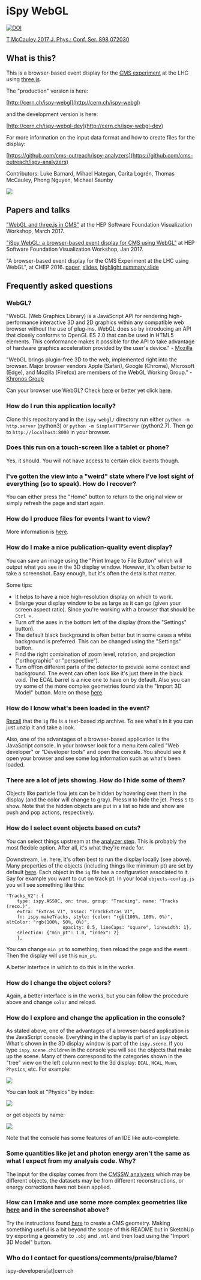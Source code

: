# iSpy WebGL
[![DOI](https://zenodo.org/badge/27218260.svg)](https://zenodo.org/badge/latestdoi/27218260)

[T McCauley 2017 J. Phys.: Conf. Ser. 898 072030](https://doi.org/10.1088/1742-6596/898/7/072030)

## What is this?

This is a browser-based event display for the <a href="http://cern.ch/cms" target="_blank">CMS experiment</a> at the LHC using [three.js](https://threejs.org/).

The "production" version is here:

[http://cern.ch/ispy-webgl](http://cern.ch/ispy-webgl)

and the development version is here:

[http://cern.ch/ispy-webgl-dev](http://cern.ch/ispy-webgl-dev)

For more information on the input data format and how to create files for the display:

[https://github.com/cms-outreach/ispy-analyzers](https://github.com/cms-outreach/ispy-analyzers)

Contributors: Luke Barnard, Mihael Hategan, Carita Logrén, Thomas McCauley, Phong Nguyen, Michael Saunby

<img src="https://github.com/cms-outreach/ispy-webgl/blob/master/graphics/ispy-webgl-screenshot-0.9.6.png"></img>

## Papers and talks

["WebGL and three.js in CMS"](https://tpmccauley.github.io/cms-webgl-cwp/#/) at the HEP Software Foundation Visualization Workshop, March 2017.

["iSpy WebGL: a browser-based event display for CMS using WebGL"](https://indico.cern.ch/event/570249/contributions/2450053/subcontributions/218722/attachments/1401904/2139981/mccauley-ispywebgl-hsf.pdf) at HEP Software Foundation Visualization Workshop, Jan 2017.

"A browser-based event display for the CMS Experiment at the LHC using WebGL", at CHEP 2016. 
[paper](https://doi.org/10.1088/1742-6596/898/7/072030), [slides](https://indico.cern.ch/event/505613/contributions/2228350/attachments/1346680/2045130/Oral-v4-449.pdf), [highlight summary slide](https://indico.cern.ch/event/505613/contributions/2228350/attachments/1346680/2030787/Highlights-v0-449.pdf)

## Frequently asked questions

### WebGL?

"WebGL (Web Graphics Library) is a JavaScript API for rendering high-performance interactive 3D and 2D graphics within any compatible web browser without the use of plug-ins. WebGL does so by introducing an API that closely conforms to OpenGL ES 2.0 that can be used in HTML5 <canvas> elements. This conformance makes it possible for the API to take advantage of hardware graphics acceleration provided by the user's device." - [Mozilla](https://developer.mozilla.org/en-US/docs/Web/API/WebGL_API)
	
"WebGL brings plugin-free 3D to the web, implemented right into the browser. Major browser vendors Apple (Safari), Google (Chrome), Microsoft (Edge), and Mozilla (Firefox) are members of the WebGL Working Group." - [Khronos Group](https://www.khronos.org/webgl/)

Can your browser use WebGL? Check [here](https://caniuse.com/#feat=webgl) or better yet click [here](https://get.webgl.org/).

### How do I run this application locally?

Clone this repository and in the `ispy-webgl/` directory run either `python -m http.server` (python3) or `python -m SimpleHTTPServer` (python2.7). Then go to `http://localhost:8000` in your browser.

### Does this run on a touch-screen like a tablet or phone?

Yes, it should. You will not have access to certain click events though.

### I've gotten the view into a "weird" state where I've lost sight of everything (so to speak). How do I recover?

You can either press the "Home" button to return to the original view or simply refresh the page and start again.

### How do I produce files for events I want to view?

More information is [here](https://github.com/cms-outreach/ispy-analyzers).

### How do I make a nice publication-quality event display?

You can save an image using the "Print Image to File Button" which will output what you see in the 3D display window. However, it's often better to take a screenshot. Easy enough, but it's often the details that matter.

Some tips:

* It helps to have a nice high-resolution display on which to work. 
* Enlarge your display window to be as large as it can go (given your screen aspect ratio). Since you're working with a browser that should be `Ctrl +`.
* Turn off the axes in the bottom left of the display (from the "Settings" button).
* The default black background is often better but in some cases a white background is preferred. This can be changed using the "Settings" button.
* Find the right combination of zoom level, rotation, and projection ("orthographic" or "perspective"). 
* Turn off/on different parts of the detector to provide some context and background. The event can often look like it's just there in the black void. The ECAL barrel is a nice one to have on by default. Also you can try some of the more complex geometries found via the "Import 3D Model" button. More on those [here](https://twiki.cern.ch/twiki/bin/view/CMSPublic/SketchUpCMS).

### How do I know what's been loaded in the event?

[Recall](https://github.com/cms-outreach/ispy-analyzers) that the `ig` file is a text-based zip archive. To see what's in it you can just unzip it and take a look. 

Also, one of the advantages of a browser-based application is the JavaScript console.
In your browser look for a menu item called "Web developer" or "Developer tools" and open the conosle.
You should see it open your browser and see some log information such as what's been loaded. 

### There are a lot of jets showing. How do I hide some of them?

Objects like particle flow jets can be hidden by hovering over them in the display (and the color will change to gray). Press `H` to hide the jet. Press `S` to show.
Note that the hidden objects are put in a list so hide and show are push and pop actions, respectively.

### How do I select event objects based on cuts?

You can select things upstream at the [analyzer step](https://github.com/cms-outreach/ispy-analyzers). This is probably the most flexible option. After all, it's what they're made for.

Downstream, i.e. here, it's often best to run the display locally (see above). Many properties of the objects (including things like minimum pt) are set by default [here](https://github.com/cms-outreach/ispy-webgl/blob/master/js/objects-config.js). Each object in the `ig` file has a configuration associated to it. Say for example you want to cut on track pt. In your local `objects-config.js` you will see something like this:

```
"Tracks_V2": {
	type: ispy.ASSOC, on: true, group: "Tracking", name: "Tracks (reco.)",
	extra: "Extras_V1", assoc: "TrackExtras_V1",
	fn: ispy.makeTracks, style: {color: "rgb(100%, 100%, 0%)", altColor: "rgb(100%, 50%, 0%)",
				     opacity: 0.5, lineCaps: "square", linewidth: 1},
	selection: {"min_pt": 1.0, "index": 2}
    },
 ```

You can change `min_pt` to something, then reload the page and the event. Then the display will use this `min_pt`.

A better interface in which to do this is in the works.

### How do I change the object colors?

Again, a better interface is in the works, but you can follow the procedure above and change `color` and reload.

### How do I explore and change the application in the console?

As stated above, one of the advantages of a browser-based application is the JavaScript console.
Everything in the display is part of an `ispy` object. What's shown in the 3D display window is part of the `ispy.scene`. If you type `ispy.scene.children` in the console you will see the objects that make up the scene. Many of them correspond to the categories shown in the "tree" view on the left column next to the 3d display: `ECAL`, `HCAL`, `Muon`, `Physics`, etc. For example:

<img src="https://github.com/cms-outreach/ispy-webgl/blob/master/graphics/console1.png"></img>

You can look at "Physics" by index:

<img src="https://github.com/cms-outreach/ispy-webgl/blob/master/graphics/console2.png"></img>

or get objects by name:

<img src="https://github.com/cms-outreach/ispy-webgl/blob/master/graphics/console3.png"></img>

Note that the console has some features of an IDE like auto-complete. 

### Some quantities like jet and photon energy aren't the same as what I expect from my analysis code. Why?

The input for the display comes from the [CMSSW analyzers](https://github.com/cms-outreach/ispy-analyzers) which may be different objects, the datasets may be from different reconstructions, or energy corrections have not been applied. 

### How can I make and use some more complex geometries like [here](https://twiki.cern.ch/twiki/bin/view/CMSPublic/SketchUpCMS) and in the screenshot above?

Try the instructions found [here](https://github.com/SketchUpCMS/SketchUpCMS) to create a CMS geometry. Making something useful is a bit beyond the scope of this README but in SketchUp try exporting a geometry to `.obj` and `.mtl` and then load using the "Import 3D Model" button. 

### Who do I contact for questions/comments/praise/blame?

ispy-developers[at]cern.ch


